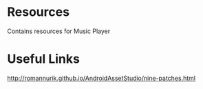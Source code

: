 # Resources
Contains resources for Music Player

# Useful Links

http://romannurik.github.io/AndroidAssetStudio/nine-patches.html
